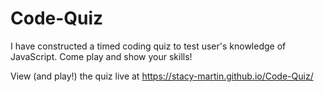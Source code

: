 # Code-Quiz

I have constructed a timed coding quiz to test user's knowledge of JavaScript. Come play and show your skills!


View (and play!) the quiz live at https://stacy-martin.github.io/Code-Quiz/
